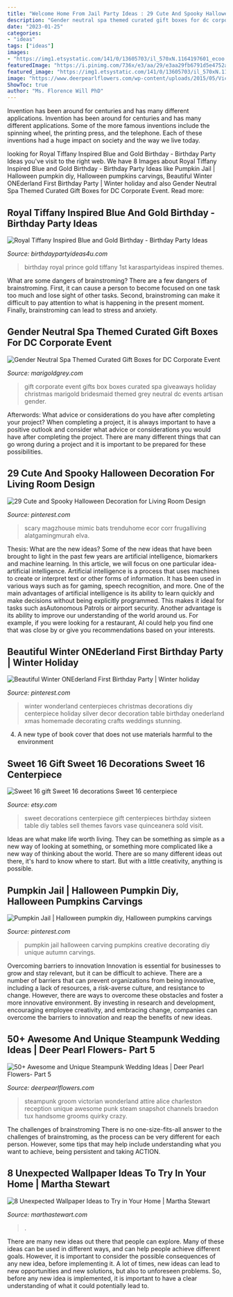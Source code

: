 ```yaml
---
title: "Welcome Home From Jail Party Ideas : 29 Cute And Spooky Halloween Decoration For Living Room Design"
description: "Gender neutral spa themed curated gift boxes for dc corporate event"
date: "2023-01-25"
categories:
- "ideas"
tags: ["ideas"]
images:
- "https://img1.etsystatic.com/141/0/13605703/il_570xN.1164197601_ecoo.jpg"
featuredImage: "https://i.pinimg.com/736x/e3/aa/29/e3aa29fb6791d5e4752a7fc0b5563136--winter-wonderland-centerpieces-winter-centerpieces.jpg"
featured_image: "https://img1.etsystatic.com/141/0/13605703/il_570xN.1164197601_ecoo.jpg"
image: "https://www.deerpearlflowers.com/wp-content/uploads/2015/05/Victorian-Steampunk-Wedding-Ideas-Groom-look.jpg"
ShowToc: true
author: "Ms. Florence Will PhD"
---
```



Invention has been around for centuries and has many different applications.
Invention has been around for centuries and has many different applications. Some of the more famous inventions include the spinning wheel, the printing press, and the telephone. Each of these inventions had a huge impact on society and the way we live today.

	

		
looking for Royal Tiffany Inspired Blue and Gold Birthday - Birthday Party Ideas you've visit to the right web. We have 8 Images about Royal Tiffany Inspired Blue and Gold Birthday - Birthday Party Ideas like Pumpkin Jail | Halloween pumpkin diy, Halloween pumpkins carvings, Beautiful Winter ONEderland First Birthday Party | Winter holiday and also Gender Neutral Spa Themed Curated Gift Boxes for DC Corporate Event. Read more:
		
    
## Royal Tiffany Inspired Blue And Gold Birthday - Birthday Party Ideas

<img loading=lazy src="http://www.birthdaypartyideas4u.com/wp-content/uploads/2017/07/Royal-Tiffany-Inspired-Blue-And-Gold-Birthday-Welcome-Sign-600x943.jpg" onerror="this.onerror=null;this.src='https://tse2.mm.bing.net/th?id=OIP.vzjSwdy01n01ukGTHdjiNAHaLo&amp;pid=15.1';" alt="Royal Tiffany Inspired Blue and Gold Birthday - Birthday Party Ideas">

_Source: birthdaypartyideas4u.com_

>birthday royal prince gold tiffany 1st karaspartyideas inspired themes. 

	

What are some dangers of brainstroming?
There are a few dangers of brainstroming. First, it can cause a person to become focused on one task too much and lose sight of other tasks. Second, brainstroming can make it difficult to pay attention to what is happening in the present moment. Finally, brainstroming can lead to stress and anxiety.

    
## Gender Neutral Spa Themed Curated Gift Boxes For DC Corporate Event

<img loading=lazy src="http://cdn.shopify.com/s/files/1/0024/3728/3897/articles/spa-curated-gift-box-dc-corporate-event-utah-first-marigold-grey-e1504982023124_1024x1024.jpg?v=1563410428" onerror="this.onerror=null;this.src='https://tse3.mm.bing.net/th?id=OIP.GHeZsZUt2JkqKP8JliC8egHaLF&amp;pid=15.1';" alt="Gender Neutral Spa Themed Curated Gift Boxes for DC Corporate Event">

_Source: marigoldgrey.com_

>gift corporate event gifts box boxes curated spa giveaways holiday christmas marigold bridesmaid themed grey neutral dc events artisan gender. 

	

Afterwords: What advice or considerations do you have after completing your project?
When completing a project, it is always important to have a positive outlook and consider what advice or considerations you would have after completing the project. There are many different things that can go wrong during a project and it is important to be prepared for these possibilities.

    
## 29 Cute And Spooky Halloween Decoration For Living Room Design

<img loading=lazy src="https://i.pinimg.com/736x/64/46/db/6446db3cedb1f8a7bb6097542aa99f1a.jpg" onerror="this.onerror=null;this.src='https://tse3.mm.bing.net/th?id=OIP.3Hm9fp3M_RUmB8FzfrdgwwHaJ3&amp;pid=15.1';" alt="29 Cute and Spooky Halloween Decoration for Living Room Design">

_Source: pinterest.com_

>scary magzhouse mimic bats trenduhome ecor corr frugalliving alatgamingmurah elva. 

	

Thesis: What are the new ideas?
Some of the new ideas that have been brought to light in the past few years are artificial intelligence, biomarkers and machine learning. In this article, we will focus on one particular idea- artificial intelligence. Artificial intelligence is a process that uses machines to create or interpret text or other forms of information. It has been used in various ways such as for gaming, speech recognition, and more. 
One of the main advantages of artificial intelligence is its ability to learn quickly and make decisions without being explicitly programmed. This makes it ideal for tasks such asAutonomous Patrols or airport security. Another advantage is its ability to improve our understanding of the world around us. For example, if you were looking for a restaurant, AI could help you find one that was close by or give you recommendations based on your interests.

    
## Beautiful Winter ONEderland First Birthday Party | Winter Holiday

<img loading=lazy src="https://i.pinimg.com/736x/e3/aa/29/e3aa29fb6791d5e4752a7fc0b5563136--winter-wonderland-centerpieces-winter-centerpieces.jpg" onerror="this.onerror=null;this.src='https://tse4.mm.bing.net/th?id=OIP.RnJ-VqrmNNnBGFJhvuuujgHaMR&amp;pid=15.1';" alt="Beautiful Winter ONEderland First Birthday Party | Winter holiday">

_Source: pinterest.com_

>winter wonderland centerpieces christmas decorations diy centerpiece holiday silver decor decoration table birthday onederland xmas homemade decorating crafts weddings stunning. 

	

4. A new type of book cover that does not use materials harmful to the environment 

    
## Sweet 16 Gift Sweet 16 Decorations Sweet 16 Centerpiece

<img loading=lazy src="https://img1.etsystatic.com/141/0/13605703/il_570xN.1164197601_ecoo.jpg" onerror="this.onerror=null;this.src='https://tse3.mm.bing.net/th?id=OIP.UjJxsz0-EsL5lrJR9gn5VAHaJ4&amp;pid=15.1';" alt="Sweet 16 gift Sweet 16 decorations Sweet 16 centerpiece">

_Source: etsy.com_

>sweet decorations centerpiece gift centerpieces birthday sixteen table diy tables sell themes favors vase quinceanera sold visit. 

	

Ideas are what make life worth living. They can be something as simple as a new way of looking at something, or something more complicated like a new way of thinking about the world. There are so many different ideas out there, it's hard to know where to start. But with a little creativity, anything is possible.

    
## Pumpkin Jail | Halloween Pumpkin Diy, Halloween Pumpkins Carvings

<img loading=lazy src="https://i.pinimg.com/736x/df/1e/2e/df1e2e45492ac2d2830816bbf3bdf7e5--autumn-fall.jpg" onerror="this.onerror=null;this.src='https://tse2.mm.bing.net/th?id=OIP.4nhOUtzkm05yVGVLY0XIbgHaJ4&amp;pid=15.1';" alt="Pumpkin Jail | Halloween pumpkin diy, Halloween pumpkins carvings">

_Source: pinterest.com_

>pumpkin jail halloween carving pumpkins creative decorating diy unique autumn carvings. 

	

Overcoming barriers to innovation
Innovation is essential for businesses to grow and stay relevant, but it can be difficult to achieve. There are a number of barriers that can prevent organizations from being innovative, including a lack of resources, a risk-averse culture, and resistance to change.
However, there are ways to overcome these obstacles and foster a more innovative environment. By investing in research and development, encouraging employee creativity, and embracing change, companies can overcome the barriers to innovation and reap the benefits of new ideas.

    
## 50+ Awesome And Unique Steampunk Wedding Ideas | Deer Pearl Flowers- Part 5

<img loading=lazy src="https://www.deerpearlflowers.com/wp-content/uploads/2015/05/Victorian-Steampunk-Wedding-Ideas-Groom-look.jpg" onerror="this.onerror=null;this.src='https://tse1.mm.bing.net/th?id=OIP.FQQK_bynqb0fDfJQFJjaywHaKH&amp;pid=15.1';" alt="50+ Awesome and Unique Steampunk Wedding Ideas | Deer Pearl Flowers- Part 5">

_Source: deerpearlflowers.com_

>steampunk groom victorian wonderland attire alice charleston reception unique awesome punk steam snapshot channels braedon tux handsome grooms quirky crazy. 

	

The challenges of brainstroming
There is no one-size-fits-all answer to the challenges of brainstroming, as the process can be very different for each person. However, some tips that may help include understanding what you want to achieve, being persistent and taking ACTION.

    
## 8 Unexpected Wallpaper Ideas To Try In Your Home | Martha Stewart

<img loading=lazy src="https://assets.marthastewart.com/styles/wmax-1500/d36/home-ss-spring2012-wallpaperrolls.GP/home-ss-spring2012-wallpaperrolls.GP_.jpg?itok=9dDpofmL" onerror="this.onerror=null;this.src='https://tse4.mm.bing.net/th?id=OIP.shK4aROS0MdMtamRgBfN0wHaKh&amp;pid=15.1';" alt="8 Unexpected Wallpaper Ideas to Try in Your Home | Martha Stewart">

_Source: marthastewart.com_

>. 

	

There are many new ideas out there that people can explore. Many of these ideas can be used in different ways, and can help people achieve different goals. However, it is important to consider the possible consequences of any new idea, before implementing it. A lot of times, new ideas can lead to new opportunities and new solutions, but also to unforeseen problems. So, before any new idea is implemented, it is important to have a clear understanding of what it could potentially lead to.

